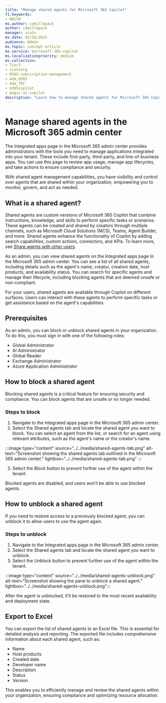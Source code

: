 ```yaml
---
title: "Manage shared agents for Microsoft 365 Copilot"
f1.keywords:
- NOCSH
ms.author: camillepack
author: camillepack
manager: scotv
ms.date: 02/26/2025
audience: Admin
ms.topic: concept-article
ms.service: microsoft-365-copilot
ms.localizationpriority: medium
ms.collection:
- Tier2
- scotvorg
- M365-subscription-management
- Adm_O365
- Adm_TOC
- m365copilot
- magic-ai-copilot
description: "Learn how to manage shared agents for Microsoft 365 Copilot in the Microsoft 365 admin center."
---
```


# Manage shared agents in the Microsoft 365 admin center

The Integrated apps page in the Microsoft 365 admin center provides administrators with the tools you need to manage applications integrated into your tenant. These include first-party, third-party, and line-of-business apps. You can use this page to review app usage, manage app lifecycles, and take actions to ensure compliance and security.

With shared agent management capabilities, you have visibility and control over agents that are shared within your organization, empowering you to monitor, govern, and act as needed.

## What is a shared agent?

Shared agents are custom versions of Microsoft 365 Copilot that combine instructions, knowledge, and skills to perform specific tasks or scenarios. These agents can be created and shared by creators through multiple channels, such as Microsoft Cloud Solutions (MCS), Teams, Agent Builder, and more. Shared agents enhance the functionality of Copilot by adding search capabilities, custom actions, connectors, and APIs. To learn more, see [Share agents with other users](/microsoft-copilot-studio/admin-share-bots).

As an admin, you can view shared agents on the Integrated apps page In the Microsoft 365 admin center. You can see a list of all shared agents, including details such as the agent's name, creator, creation date, host products, and availability status. You can search for specific agents and manage their lifecycle, including blocking agents that are deemed unsafe or non-compliant.

For your users, shared agents are available through Copilot on different surfaces. Users can interact with these agents to perform specific tasks or get assistance based on the agent's capabilities.

## Prerequisites

As an admin, you can block or unblock shared agents in your organization. To do this, you must sign in with one of the following roles:

- Global Administrator
- AI Administrator
- Global Reader
- Exchange Administrator
- Azure Application Administrator

## How to block a shared agent

Blocking shared agents is a critical feature for ensuring security and compliance. You can block agents that are unsafe or no longer needed.

### Steps to block

1. Navigate to the Integrated apps page in the Microsoft 365 admin center.
2. Select the Shared agents tab and locate the shared agent you want to block. You can select an agent from the list, or search for an agent using relevant attributes, such as the agent's name or the creator's name.

:::image type="content" source="../../media/shared-agents-tab.png" alt-text="Screenshot showing the shared agents tab outlined in the Microsoft 365 admin center." lightbox="../../media/shared-agents-tab.png" :::

3. Select the Block button to prevent further use of the agent within the tenant.

Blocked agents are disabled, and users won’t be able to use blocked agents.

## How to unblock a shared agent

If you need to restore access to a previously blocked agent, you can unblock it to allow users to use the agent again.

### Steps to unblock

1. Navigate to the Integrated apps page in the Microsoft 365 admin center.
2. Select the Shared agents tab and locate the shared agent you want to unblock.
3. Select the Unblock button to prevent further use of the agent within the tenant.

:::image type="content" source="../../media/shared-agents-unblock.png" alt-text="Screenshot showing the pane to unblock a shared agent." lightbox="../../media/shared-agents-unblock.png":::

After the agent is unblocked, it’ll be restored to the most recent availability and deployment state.

## Export to Excel

You can export the list of shared agents to an Excel file. This is essential for detailed analysis and reporting. The exported file includes comprehensive information about each shared agent, such as:

- Name
- Host products
- Created date
- Developer name
- Description
- Status
- Version

This enables you to efficiently manage and review the shared agents within your organization, ensuring compliance and optimizing resource allocation.
